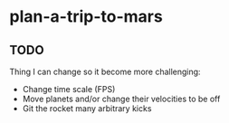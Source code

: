 # plan-a-trip-to-mars

## TODO

Thing I can change so it become more challenging:

- Change time scale (FPS)
- Move planets and/or change their velocities to be off
- Git the rocket many arbitrary kicks
